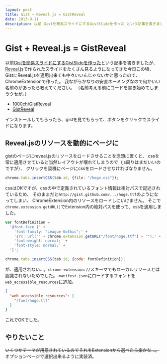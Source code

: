 ```yaml
---
layout: post
title: Gist + Reveal.js = GistReveal
date: 2013-9-11
description: 以前 Gistを簡易スライドにするGistSlideを作った という記事を書きましたが、Reveal.jsで作られたスライドをたくさん見るようになってきた今日この頃、GistにReveal.jsを適用出来ても中々いいんじゃないかと思ったので、ChromeExtensionで作った。
---
```


# Gist + Reveal.js = GistReveal

以前[Gistを簡易スライドにするGistSlideを作った](/posts/2013/gist-slide.html)という記事を書きましたが、
[Reveal.js](https://github.com/hakimel/reveal.js)で作られたスライドをたくさん見るようになってきた今日この頃、
GistにReveal.jsを適用出来ても中々いいんじゃないかと思ったので、ChromeExtensionで作った。
我ながらかなりの安直ネーミングなので何かいい名前のがあったら教えてください。
（名前考える前にコードを書き始めてしまうクセが。）

- [1000ch/GistReveal](https://github.com/1000ch/GistReveal)
- [GistReveal](https://chrome.google.com/webstore/detail/gistreveal/dbgcokbpeflcdicckohpdlgjjdecedpp)

インストールしてもらったら、gistを見てもらって、ボタンをクリックでスライドになります。

## Reveal.jsのリソースを動的にページに

gistのページにreveal.jsのリソースをロードさせることを念頭に置くと、
cssを常に適用させていると当然レイアウトが壊れてしまうので（js周りはまだいいのですが）、
クリックを契機にページにcssをロードさせなければなりません。

```js
chrome.tabs.insertCSS(tab.id, {file: "/hoge.css"});
```

cssはOKですが、cssの中で定義されているフォント情報は相対パスで記述されているため、
そのままだと`http://gist.github.com/.../hoge.ttf`のようになってしまい、
ChromeExtension内のリソースをロードしにいけません。
そこで`chrome.extension.getURL()`でExtension内の絶対パスを使って、cssを適用しました。

```js
var fontDefinition = 
  '@font-face {' +
    'font-family: "League Gothic";' +
    'src: url("' + chrome.extension.getURL("/font/hoge.ttf") + '");' + 
    'font-weight: normal;' +
    'font-style: normal;' +
  '}';

chrome.tabs.insertCSS(tab.id, {code: fontDefinition});
```

が、適用されない…。`chrome-extension://`スキーマでもローカルリソースとは認識されないためでした。
`manifest.json`にロードするフォントを`web_accessible_resources`に追加。

```json
{
  "web_accessible_resources": [
    "/font/hoge.ttf"
  ]
}
```

これでOKでした。

## やりたいこと

<del>いくつかテーマが用意されているのでそれをExtensionから選べたら楽かな…。</del>
オプションページで選択出来るように実装済。